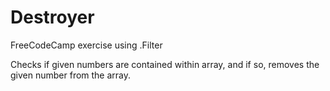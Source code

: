 # Destroyer
FreeCodeCamp exercise using .Filter

Checks if given numbers are contained within array, and if so, removes the given number from the array.
